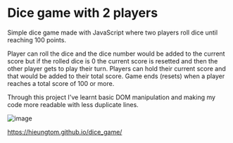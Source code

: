 # Dice game with 2 players

<p>Simple dice game made with JavaScript where two players roll dice until reaching 100 points.</p> 

<p>Player can roll the dice and the dice number would be added to the current score but if the rolled dice is 0 the current score is resetted and then the other player gets to play their turn. Players can hold their current score and that would be added to their total score. Game ends (resets) when a player reaches a total score of 100 or more.</p>

<p>Through this project I've learnt basic DOM manipulation and making my code more readable with less duplicate lines.</p>

![image](https://github.com/user-attachments/assets/313f7531-bdde-4e3a-ba03-37e3a8e81fb0)

https://hieungtom.github.io/dice_game/
